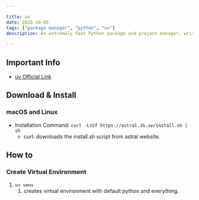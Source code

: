 ```yaml
---

title: uv
date: 2025-10-05
tags: ["package manager", "python", "uv"]
description: An extremely fast Python package and project manager, written in Rust.

---
```


## Important Info

- [uv Official Link](https://docs.astral.sh/uv/)

## Download & Install

### macOS and Linux

- Installation Command: `curl -LsSf https://astral.sh.uv/install.sh | sh`
  - curl: downloads the install.sh script from astral website.

## How to

### Create Virtual Environment

1. `uv venv`
   1. creates virtual environment with default python and everything.
